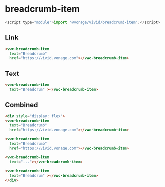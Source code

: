 # breadcrumb-item

```js
<script type="module">import '@vonage/vivid/breadcrumb-item';</script>
```

## Link

```html preview
<vwc-breadcrumb-item 
  text="Breadcrumb" 
  href="https://vivid.vonage.com"></vwc-breadcrumb-item>
```

## Text

```html preview
<vwc-breadcrumb-item 
  text="Breadcrum" ></vwc-breadcrumb-item>
```

## Combined

```html preview
<div style="display: flex">
<vwc-breadcrumb-item 
  text="Breadcrumb" 
  href="https://vivid.vonage.com"></vwc-breadcrumb-item>

<vwc-breadcrumb-item 
  text="Breadcrumb" 
  href="https://vivid.vonage.com"></vwc-breadcrumb-item>
  
<vwc-breadcrumb-item 
  text="..."></vwc-breadcrumb-item>
  
<vwc-breadcrumb-item 
  text="Breadcrum" ></vwc-breadcrumb-item>
</div>
```
